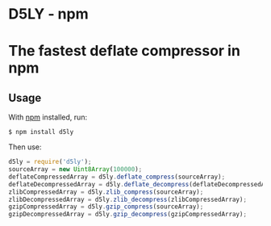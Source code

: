 # D5LY - npm
# The fastest deflate compressor in npm

## Usage 

With [npm](https://npmjs.org/) installed, run:

    $ npm install d5ly

Then use:

```javascript
d5ly = require('d5ly');
sourceArray = new Uint8Array(100000);
deflateCompressedArray = d5ly.deflate_compress(sourceArray);
deflateDecompressedArray = d5ly.deflate_decompress(deflateDecompressedArray);
zlibCompressedArray = d5ly.zlib_compress(sourceArray);
zlibDecompressedArray = d5ly.zlib_decompress(zlibCompressedArray);
gzipCompressedArray = d5ly.gzip_compress(sourceArray);
gzipDecompressedArray = d5ly.gzip_decompress(gzipCompressedArray);
```
